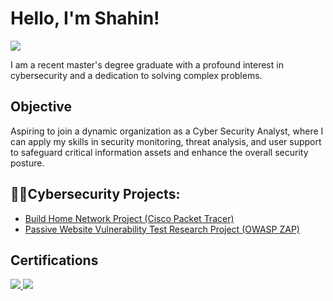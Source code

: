 # Hello, I'm Shahin!
<a href="https://www.linkedin.com/in/shahin-rajabi-78834a172/"><img src="https://img.shields.io/badge/-LinkedIn-0072b1?&style=for-the-badge&logo=linkedin&logoColor=white" /></a>


I am a recent master's degree graduate with a profound interest in cybersecurity and a dedication to solving complex problems.

## Objective

Aspiring to join a dynamic organization as a Cyber Security Analyst, where I can apply my skills in security monitoring, threat analysis, and user support to safeguard critical information assets and enhance the overall security posture.

## 👨‍💻Cybersecurity Projects:

- [Build Home Network Project (Cisco Packet Tracer)](https://github.com/ShahinR23/BuildingHomeNetworkProject)
- [Passive Website Vulnerability Test Research Project (OWASP ZAP)](https://github.com/ShahinR23/PassiveVulnerabilityResearch)


## Certifications
<div>
<a href="https://www.credly.com/badges/6a5c23a6-0f13-44fd-bad7-d038defa91ac"><img src="https://img.shields.io/badge/-Security%2B-FF0000?&style=for-the-badge&logo=CompTIA&logoColor=white" />
<a href="https://www.credly.com/badges/3fa18e3e-debc-418b-9409-d6304feec572"><img src="https://img.shields.io/badge/-CC-0052CC?style=for-the-badge&logo=ISC2&logoColor=white" />
</div>
